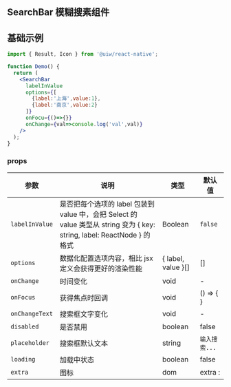 SearchBar 模糊搜素组件
---

## 基础示例

```jsx
import { Result, Icon } from '@uiw/react-native';

function Demo() {
  return (
    <SearchBar 
      labelInValue 
      options={[
        {label:'上海',value:1},
        {label:'南京',value:2}
      ]} 
      onFocu={()=>{}}  
      onChange={val=>console.log('val',val)} 
    />
  );
}
```

### props

| 参数                 | 说明         | 类型    | 默认值  |
| -------------------- | ------------ | ------- | ------- |
| `labelInValue`           |是否把每个选项的 label 包装到 value 中，会把 Select 的 value 类型从 string 变为 { key: string, label: ReactNode } 的格式       | Boolean | `false` |
| `options`            | 数据化配置选项内容，相比 jsx 定义会获得更好的渲染性能  | { label, value }[] | [] |
| `onChange`           | 时间变化     | void    | -       |
| `onFocus` | 获得焦点时回调   | void    | () => { }       |
| `onChangeText` | 搜索框文字变化   | void    | -       |
| `disabled` | 是否禁用   | boolean    | false       |
| `placeholder` | 	搜索框默认文本   | string    | `输入搜索...`       |
| `loading` | 加载中状态   | boolean    | false      |
| `extra` | 图标   | dom    | extra : <Icon xml={down} size={18} /> |
